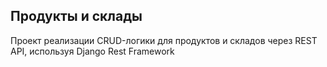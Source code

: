 ## Продукты и склады  

Проект реализации CRUD-логики для продуктов и складов через REST API, используя Django Rest Framework  
